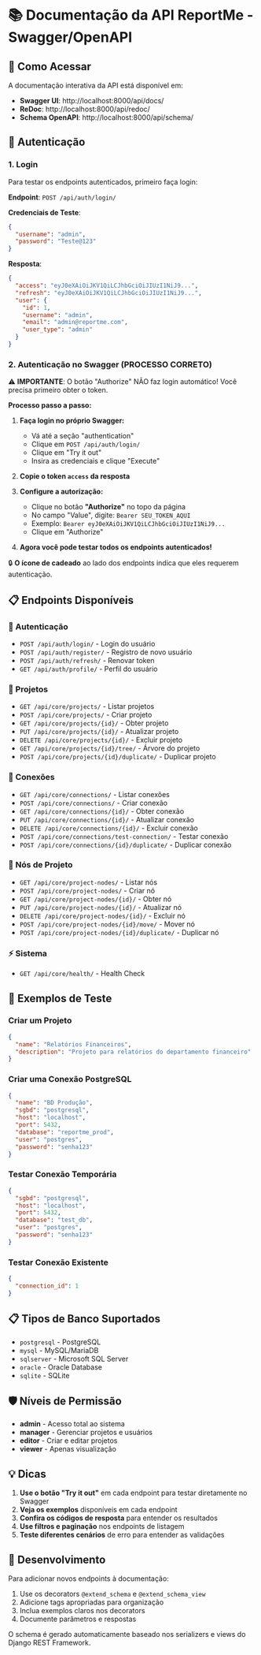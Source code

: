 # 📚 Documentação da API ReportMe - Swagger/OpenAPI

## 🚀 Como Acessar

A documentação interativa da API está disponível em:

- **Swagger UI**: http://localhost:8000/api/docs/
- **ReDoc**: http://localhost:8000/api/redoc/
- **Schema OpenAPI**: http://localhost:8000/api/schema/

## 🔐 Autenticação

### 1. Login
Para testar os endpoints autenticados, primeiro faça login:

**Endpoint**: `POST /api/auth/login/`

**Credenciais de Teste**:
```json
{
  "username": "admin",
  "password": "Teste@123"
}
```

**Resposta**:
```json
{
  "access": "eyJ0eXAiOiJKV1QiLCJhbGciOiJIUzI1NiJ9...",
  "refresh": "eyJ0eXAiOiJKV1QiLCJhbGciOiJIUzI1NiJ9...",
  "user": {
    "id": 1,
    "username": "admin",
    "email": "admin@reportme.com",
    "user_type": "admin"
  }
}
```

### 2. Autenticação no Swagger (PROCESSO CORRETO)

⚠️ **IMPORTANTE**: O botão "Authorize" NÃO faz login automático! Você precisa primeiro obter o token.

**Processo passo a passo:**

1. **Faça login no próprio Swagger:**
   - Vá até a seção "authentication" 
   - Clique em `POST /api/auth/login/`
   - Clique em "Try it out"
   - Insira as credenciais e clique "Execute"

2. **Copie o token `access` da resposta**

3. **Configure a autorização:**
   - Clique no botão **"Authorize"** no topo da página
   - No campo "Value", digite: `Bearer SEU_TOKEN_AQUI`
   - Exemplo: `Bearer eyJ0eXAiOiJKV1QiLCJhbGciOiJIUzI1NiJ9...`
   - Clique em "Authorize"

4. **Agora você pode testar todos os endpoints autenticados!**

🔒 **O ícone de cadeado** ao lado dos endpoints indica que eles requerem autenticação.

## 📋 Endpoints Disponíveis

### 🔐 Autenticação
- `POST /api/auth/login/` - Login do usuário
- `POST /api/auth/register/` - Registro de novo usuário
- `POST /api/auth/refresh/` - Renovar token
- `GET /api/auth/profile/` - Perfil do usuário

### 📁 Projetos
- `GET /api/core/projects/` - Listar projetos
- `POST /api/core/projects/` - Criar projeto
- `GET /api/core/projects/{id}/` - Obter projeto
- `PUT /api/core/projects/{id}/` - Atualizar projeto
- `DELETE /api/core/projects/{id}/` - Excluir projeto
- `GET /api/core/projects/{id}/tree/` - Árvore do projeto
- `POST /api/core/projects/{id}/duplicate/` - Duplicar projeto

### 🔗 Conexões
- `GET /api/core/connections/` - Listar conexões
- `POST /api/core/connections/` - Criar conexão
- `GET /api/core/connections/{id}/` - Obter conexão
- `PUT /api/core/connections/{id}/` - Atualizar conexão
- `DELETE /api/core/connections/{id}/` - Excluir conexão
- `POST /api/core/connections/test-connection/` - Testar conexão
- `POST /api/core/connections/{id}/duplicate/` - Duplicar conexão

### 🌳 Nós de Projeto
- `GET /api/core/project-nodes/` - Listar nós
- `POST /api/core/project-nodes/` - Criar nó
- `GET /api/core/project-nodes/{id}/` - Obter nó
- `PUT /api/core/project-nodes/{id}/` - Atualizar nó
- `DELETE /api/core/project-nodes/{id}/` - Excluir nó
- `POST /api/core/project-nodes/{id}/move/` - Mover nó
- `POST /api/core/project-nodes/{id}/duplicate/` - Duplicar nó

### ⚡ Sistema
- `GET /api/core/health/` - Health Check

## 🧪 Exemplos de Teste

### Criar um Projeto
```json
{
  "name": "Relatórios Financeiros",
  "description": "Projeto para relatórios do departamento financeiro"
}
```

### Criar uma Conexão PostgreSQL
```json
{
  "name": "BD Produção",
  "sgbd": "postgresql",
  "host": "localhost",
  "port": 5432,
  "database": "reportme_prod",
  "user": "postgres",
  "password": "senha123"
}
```

### Testar Conexão Temporária
```json
{
  "sgbd": "postgresql",
  "host": "localhost",
  "port": 5432,
  "database": "test_db",
  "user": "postgres",
  "password": "senha123"
}
```

### Testar Conexão Existente
```json
{
  "connection_id": 1
}
```

## 📋 Tipos de Banco Suportados

- `postgresql` - PostgreSQL
- `mysql` - MySQL/MariaDB
- `sqlserver` - Microsoft SQL Server
- `oracle` - Oracle Database
- `sqlite` - SQLite

## 🛡️ Níveis de Permissão

- **admin** - Acesso total ao sistema
- **manager** - Gerenciar projetos e usuários
- **editor** - Criar e editar projetos
- **viewer** - Apenas visualização

## 💡 Dicas

1. **Use o botão "Try it out"** em cada endpoint para testar diretamente no Swagger
2. **Veja os exemplos** disponíveis em cada endpoint
3. **Confira os códigos de resposta** para entender os resultados
4. **Use filtros e paginação** nos endpoints de listagem
5. **Teste diferentes cenários** de erro para entender as validações

## 🔧 Desenvolvimento

Para adicionar novos endpoints à documentação:

1. Use os decorators `@extend_schema` e `@extend_schema_view`
2. Adicione tags apropriadas para organização
3. Inclua exemplos claros nos decorators
4. Documente parâmetros e respostas

O schema é gerado automaticamente baseado nos serializers e views do Django REST Framework.
